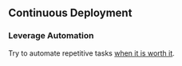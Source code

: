 ## Continuous Deployment

### Leverage Automation

Try to automate repetitive tasks [when it is worth it](https://xkcd.com/1205/).